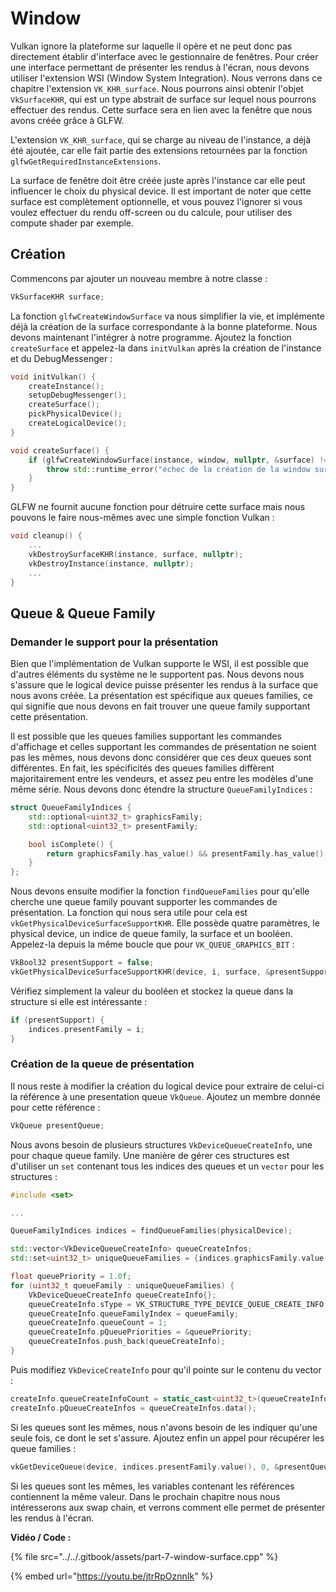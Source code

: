 # Window

Vulkan ignore la plateforme sur laquelle il opère et ne peut donc pas directement établir d'interface avec le gestionnaire de fenêtres. Pour créer une interface permettant de présenter les rendus à l'écran, nous devons utiliser l'extension WSI \(Window System Integration\). Nous verrons dans ce chapitre l'extension `VK_KHR_surface`. Nous pourrons ainsi obtenir l'objet `VkSurfaceKHR`, qui est un type abstrait de surface sur lequel nous pourrons effectuer des rendus. Cette surface sera en lien avec la fenêtre que nous avons créée grâce à GLFW.

L'extension `VK_KHR_surface`, qui se charge au niveau de l'instance, a déjà été ajoutée, car elle fait partie des extensions retournées par la fonction `glfwGetRequiredInstanceExtensions`.

La surface de fenêtre doit être créée juste après l'instance car elle peut influencer le choix du physical device. Il est important de noter que cette surface est complètement optionnelle, et vous pouvez l'ignorer si vous voulez effectuer du rendu off-screen ou du calcule, pour utiliser des compute shader par exemple.

## Création

Commencons par ajouter un nouveau membre à notre classe :

```cpp
VkSurfaceKHR surface;
```

La fonction `glfwCreateWindowSurface` va nous simplifier la vie, et implémente déjà la création de la surface correspondante à la bonne plateforme. Nous devons maintenant l'intégrer à notre programme. Ajoutez la fonction `createSurface` et appelez-la dans `initVulkan` après la création de l'instance et du DebugMessenger :

```cpp
void initVulkan() {
    createInstance();
    setupDebugMessenger();
    createSurface();
    pickPhysicalDevice();
    createLogicalDevice();
}

void createSurface() {
    if (glfwCreateWindowSurface(instance, window, nullptr, &surface) != VK_SUCCESS) {
        throw std::runtime_error("échec de la création de la window surface!");
    }
}
```

GLFW ne fournit aucune fonction pour détruire cette surface mais nous pouvons le faire nous-mêmes avec une simple fonction Vulkan :

```cpp
void cleanup() {
    ...
    vkDestroySurfaceKHR(instance, surface, nullptr);
    vkDestroyInstance(instance, nullptr);
    ...
}
```

## Queue & Queue Family

### Demander le support pour la présentation

Bien que l'implémentation de Vulkan supporte le WSI, il est possible que d'autres éléments du système ne le supportent pas. Nous devons nous s'assure que le logical device puisse présenter les rendus à la surface que nous avons créée. La présentation est spécifique aux queues families, ce qui signifie que nous devons en fait trouver une queue family supportant cette présentation.

Il est possible que les queues families supportant les commandes d'affichage et celles supportant les commandes de présentation ne soient pas les mêmes, nous devons donc considérer que ces deux queues sont différentes. En fait, les spécificités des queues families diffèrent majoritairement entre les vendeurs, et assez peu entre les modèles d'une même série. Nous devons donc étendre la structure `QueueFamilyIndices` :

```cpp
struct QueueFamilyIndices {
    std::optional<uint32_t> graphicsFamily;
    std::optional<uint32_t> presentFamily;

    bool isComplete() {
        return graphicsFamily.has_value() && presentFamily.has_value();
    }
};
```

Nous devons ensuite modifier la fonction `findQueueFamilies` pour qu'elle cherche une queue family pouvant supporter les commandes de présentation. La fonction qui nous sera utile pour cela est `vkGetPhysicalDeviceSurfaceSupportKHR`. Elle possède quatre paramètres, le physical device, un indice de queue family, la surface et un booléen. Appelez-la depuis la même boucle que pour `VK_QUEUE_GRAPHICS_BIT` :

```cpp
VkBool32 presentSupport = false;
vkGetPhysicalDeviceSurfaceSupportKHR(device, i, surface, &presentSupport);
```

Vérifiez simplement la valeur du booléen et stockez la queue dans la structure si elle est intéressante :

```cpp
if (presentSupport) {
    indices.presentFamily = i;
}
```

### Création de la queue de présentation

Il nous reste à modifier la création du logical device pour extraire de celui-ci la référence à une presentation queue `VkQueue`. Ajoutez un membre donnée pour cette référence :

```cpp
VkQueue presentQueue;
```

Nous avons besoin de plusieurs structures `VkDeviceQueueCreateInfo`, une pour chaque queue family. Une manière de gérer ces structures est d'utiliser un `set` contenant tous les indices des queues et un `vector` pour les structures :

```cpp
#include <set>

...

QueueFamilyIndices indices = findQueueFamilies(physicalDevice);

std::vector<VkDeviceQueueCreateInfo> queueCreateInfos;
std::set<uint32_t> uniqueQueueFamilies = {indices.graphicsFamily.value(), indices.presentFamily.value()};

float queuePriority = 1.0f;
for (uint32_t queueFamily : uniqueQueueFamilies) {
    VkDeviceQueueCreateInfo queueCreateInfo{};
    queueCreateInfo.sType = VK_STRUCTURE_TYPE_DEVICE_QUEUE_CREATE_INFO;
    queueCreateInfo.queueFamilyIndex = queueFamily;
    queueCreateInfo.queueCount = 1;
    queueCreateInfo.pQueuePriorities = &queuePriority;
    queueCreateInfos.push_back(queueCreateInfo);
}
```

Puis modifiez `VkDeviceCreateInfo` pour qu'il pointe sur le contenu du vector :

```cpp
createInfo.queueCreateInfoCount = static_cast<uint32_t>(queueCreateInfos.size());
createInfo.pQueueCreateInfos = queueCreateInfos.data();
```

Si les queues sont les mêmes, nous n'avons besoin de les indiquer qu'une seule fois, ce dont le set s'assure. Ajoutez enfin un appel pour récupérer les queue families :

```cpp
vkGetDeviceQueue(device, indices.presentFamily.value(), 0, &presentQueue);
```

Si les queues sont les mêmes, les variables contenant les références contiennent la même valeur. Dans le prochain chapitre nous nous intéresserons aux swap chain, et verrons comment elle permet de présenter les rendus à l'écran.

**Vidéo / Code :**

{% file src="../../.gitbook/assets/part-7-window-surface.cpp" %}

{% embed url="https://youtu.be/jtrRpOznnIk" %}

